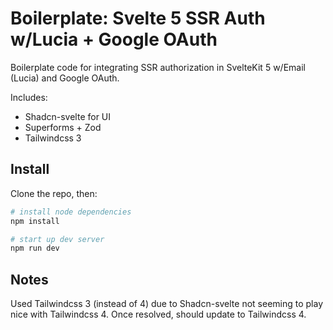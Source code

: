 # Boilerplate: Svelte 5 SSR Auth w/Lucia + Google OAuth

Boilerplate code for integrating SSR authorization in SvelteKit 5 w/Email (Lucia) and Google OAuth.

Includes:
- Shadcn-svelte for UI
- Superforms + Zod
- Tailwindcss 3

## Install

Clone the repo, then:

```bash
# install node dependencies
npm install

# start up dev server
npm run dev
```

## Notes

Used Tailwindcss 3 (instead of 4) due to Shadcn-svelte not seeming to play nice with Tailwindcss 4. Once resolved, should update to Tailwindcss 4.
